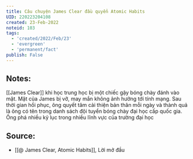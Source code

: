 ```yaml
---
title: Câu chuyện James Clear đầu quyển Atomic Habits
UID: 220223204108
created: 23-Feb-2022
noteid: 103
tags:
  - 'created/2022/Feb/23'
  - 'evergreen'
  - 'permanent/fact'
publish: False
---
```

## Notes:
[[James Clear]] khi học trung học bị một chiếc gậy bóng chày đánh vào mặt. Mặt của James bị vỡ, may mắn không ảnh hưởng tới tính mạng. Sau thời gian hồi phục, ông quyết tâm cải thiện bản thân mỗi ngày và thành quả là ông có tên trong danh sách đội tuyển bóng chày đại học cấp quốc gia. Ông phá nhiều kỷ lục trong nhiều lĩnh vực của trường đại học

## Source:
- [[@ James Clear, Atomic Habits]], Lời mở đầu




